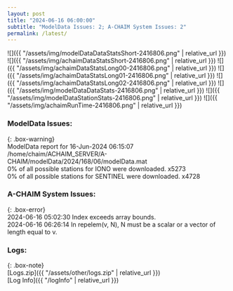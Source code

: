```yaml
---
layout: post
title: "2024-06-16 06:00:00"
subtitle: "ModelData Issues: 2; A-CHAIM System Issues: 2"
permalink: /latest/
---
```


![]({{ "/assets/img/modelDataDataStatsShort-2416806.png" | relative_url }})
![]({{ "/assets/img/achaimDataStatsShort-2416806.png" | relative_url }})
![]({{ "/assets/img/achaimDataStatsLong00-2416806.png" | relative_url }})
![]({{ "/assets/img/achaimDataStatsLong01-2416806.png" | relative_url }})
![]({{ "/assets/img/achaimDataStatsLong02-2416806.png" | relative_url }})
![]({{ "/assets/img/modelDataDataStats-2416806.png" | relative_url }})
![]({{ "/assets/img/modelDataStationStats-2416806.png" | relative_url }})
![]({{ "/assets/img/achaimRunTime-2416806.png" | relative_url }})


### ModelData Issues:  
  
{: .box-warning}  
 ModelData report for 16-Jun-2024 06:15:07   
 /home/chaim/ACHAIM_SERVER/A-CHAIM/modelData/2024/168/06/modelData.mat   
 0% of all possible stations for IONO were downloaded. x5273   
 0% of all possible stations for SENTINEL were downloaded. x4728   
  
### A-CHAIM System Issues:  
  
{: .box-error}  
2024-06-16 05:02:30 Index exceeds array bounds.  
2024-06-16 06:26:14 In repelem(v, N), N must be a scalar or a vector of length equal to v.  

### Logs:  
  
{: .box-note}  
[Logs.zip]({{ "/assets/other/logs.zip" | relative_url }})  
[Log Info]({{ "/logInfo" | relative_url }})  
